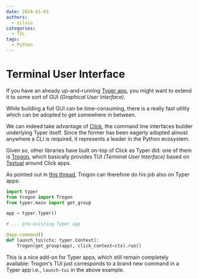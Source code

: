 ```yaml
---
date: 2024-01-03
authors:
  - silvio
categories:
  - TIL
tags:
  - Python
---
```


# Terminal User Interface

If you have an already up-and-running [Typer app](https://github.com/tiangolo/typer), you might want to extend it to some sort of GUI _(Graphical User Interface)_.

While building a full GUI can be time-consuming, there is a really fast utility which can be adopted to get somewhere in between.

<!-- more -->

We can indeed take advantage of [Click](https://github.com/pallets/click/), the command line interfaces builder underlying Typer itself. Since the former has been eagerly adopted almost anywhere a CLI is required, it represents a leader in the Python ecosystem.

Given so, other libraries have built on-top of Click as Typer did: one of them is [Trogon](https://github.com/Textualize/trogon), which basically provides TUI _(Terminal User Interface)_ based on [Textual](https://github.com/textualize/textual) around Click apps.

As pointed out in [this thread](https://github.com/Textualize/trogon/issues/10), Trogon can therefore do his job also on Typer apps:

```python
import typer
from trogon import Trogon
from typer.main import get_group

app = typer.Typer()

# ... pre-existing Typer app

@app.command()
def launch_tui(ctx: typer.Context):
    Trogon(get_group(app), click_context=ctx).run()
```

This is a nice add-on for Typer apps, which still remain completely available: Trogon's TUI just corresponds to a brand new command in a Typer app i.e., `launch-tui` in the above example.

